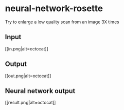 # neural-network-rosette

Try to enlarge a low quality scan from an image 3X times

## Input

[[in.png|alt=octocat]]

## Output

[[out.png|alt=octocat]]

## Neural network output

[[result.png|alt=octocat]]
